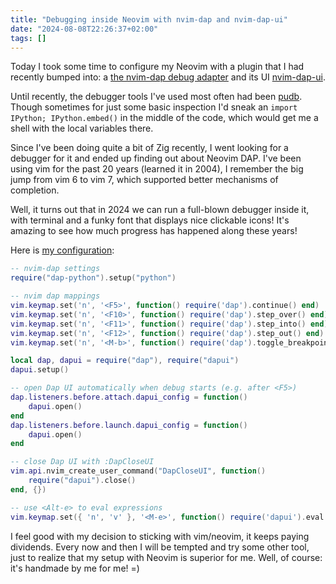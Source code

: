 ```yaml
---
title: "Debugging inside Neovim with nvim-dap and nvim-dap-ui"
date: "2024-08-08T22:26:37+02:00"
tags: []
---
```


Today I took some time to configure my Neovim with a plugin that I had recently
bumped into: a [the nvim-dap debug
adapter](https://github.com/mfussenegger/nvim-dap) and its UI
[nvim-dap-ui](https://github.com/rcarriga/nvim-dap-ui).

Until recently, the debugger tools I've used most often had been
[pudb](https://github.com/inducer/pudb). Though sometimes for just some basic
inspection I'd sneak an `import IPython; IPython.embed()` in the middle of the
code, which would get me a shell with the local variables there.

Since I've been doing quite a bit of Zig recently, I went looking for a
debugger for it and ended up finding out about Neovim DAP. I've been using vim
for the past 20 years (learned it in 2004), I remember the big jump from vim 6
to vim 7, which supported better mechanisms of completion.

Well, it turns out that in 2024 we can run a full-blown debugger inside it,
with terminal and a funky font that displays nice clickable icons! It's amazing
to see how much progress has happened along these years!

Here is [my configuration](https://github.com/eliasdorneles/dotfiles/blob/0abb8ca94a8e76cdcb01f48807276bd1fe4efa2b/config/nvim/lua/settings.lua#L14-L41):

```lua
-- nvim-dap settings
require("dap-python").setup("python")

-- nvim dap mappings
vim.keymap.set('n', '<F5>', function() require('dap').continue() end)
vim.keymap.set('n', '<F10>', function() require('dap').step_over() end)
vim.keymap.set('n', '<F11>', function() require('dap').step_into() end)
vim.keymap.set('n', '<F12>', function() require('dap').step_out() end)
vim.keymap.set('n', '<M-b>', function() require('dap').toggle_breakpoint() end)

local dap, dapui = require("dap"), require("dapui")
dapui.setup()

-- open Dap UI automatically when debug starts (e.g. after <F5>)
dap.listeners.before.attach.dapui_config = function()
    dapui.open()
end
dap.listeners.before.launch.dapui_config = function()
    dapui.open()
end

-- close Dap UI with :DapCloseUI
vim.api.nvim_create_user_command("DapCloseUI", function()
    require("dapui").close()
end, {})

-- use <Alt-e> to eval expressions
vim.keymap.set({ 'n', 'v' }, '<M-e>', function() require('dapui').eval() end)
```

I feel good with my decision to sticking with vim/neovim, it keeps paying
dividends. Every now and then I will be tempted and try some other tool, just
to realize that my setup with Neovim is superior for me. Well, of course: it's
handmade by me for me! =)
